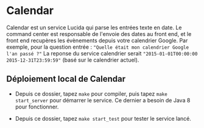 # Calendar

Calendar est un service Lucida qui parse les entrées texte en date.
Le command center est responsable de l'envoie des dates au front end,
et le front end recupères les évènements depuis votre calendrier Google.
Par exemple, pour la question entrée : `"Quelle était mon calendrier Google l'an passé ?"`
La reponse du service calendrier serait `"2015-01-01T00:00:00 2015-12-31T23:59:59"`
(basé sur le calendrier actuel).

## Déploiement local de Calendar

- Depuis ce dossier, tapez `make` pour compiler, puis tapez `make start_server` pour démarrer le service. Ce dernier a besoin de Java 8 pour fonctionner. 

- Depuis ce dossier, tapez `make start_test` pour tester le service lancé.
